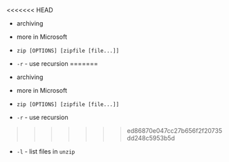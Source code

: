 <<<<<<< HEAD
- archiving
- more in Microsoft


- `zip [OPTIONS] [zipfile [file...]]`

- `-r` - use recursion
=======
- archiving
- more in Microsoft


- `zip [OPTIONS] [zipfile [file...]]`

- `-r` - use recursion
>>>>>>> ed86870e047cc27b656f2f20735dd248c5953b5d
- `-l` - list files in `unzip`